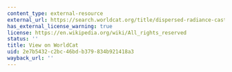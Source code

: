 ```yaml
---
content_type: external-resource
external_url: https://search.worldcat.org/title/dispersed-radiance-caste-gender-and-modern-science-in-india/oclc/819170255?referer=di&ht=edition
has_external_license_warning: true
license: https://en.wikipedia.org/wiki/All_rights_reserved
status: ''
title: View on WorldCat
uid: 2e7b5432-c2bc-46bd-b379-834b921418a3
wayback_url: ''
---
```

